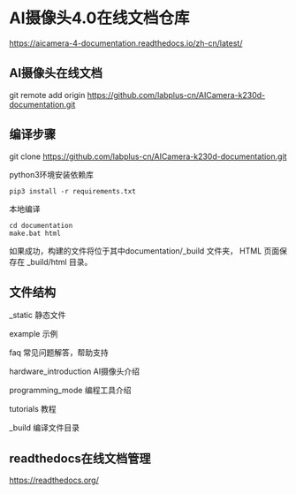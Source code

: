 # AI摄像头4.0在线文档仓库
https://aicamera-4-documentation.readthedocs.io/zh-cn/latest/

## AI摄像头在线文档

git remote add origin https://github.com/labplus-cn/AICamera-k230d-documentation.git
## 编译步骤

git clone https://github.com/labplus-cn/AICamera-k230d-documentation.git

python3环境安装依赖库

    pip3 install -r requirements.txt

本地编译

    cd documentation
    make.bat html 

如果成功，构建的文件将位于其中documentation/_build 文件夹，
HTML 页面保存在 _build/html 目录。

## 文件结构

_static 静态文件

example 示例

faq 常见问题解答，帮助支持

hardware_introduction AI摄像头介绍

programming_mode 编程工具介绍

tutorials 教程

_build 编译文件目录

## readthedocs在线文档管理
https://readthedocs.org/